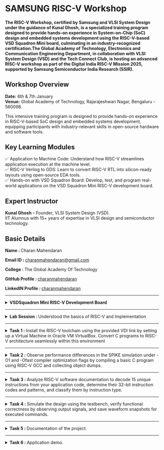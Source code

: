 # SAMSUNG RISC-V Workshop
#### The RISC-V Workshop, certified by Samsung and VLSI System Design under the guidance of Kunal Ghosh, is a specialized training program designed to provide hands-on experience in System-on-Chip (SoC) design and embedded systems development using the RISC-V-based VSD Squadron Mini board, culminating in an industry-recognized certification.The Global Academy of Technology, Electronics and Communication Engineering Department, in collaboration with VLSI System Design (VSD) and the Tech Connect Club, is hosting an advanced RISC-V workshop as part of the Digital India RISC-V Mission 2025, supported by Samsung Semiconductor India Research (SSIR).

## Workshop Overview
<b>Date:</b> 6th & 7th January  
<b>Venue:</b> Global Academy of Technology, Rajarajeshwari Nagar, Bengaluru - 560098.  

This intensive training program is designed to provide hands-on experience in RISC-V-based SoC design and embedded systems development, equipping participants with industry-relevant skills in open-source hardware and software tools.

## Key Learning Modules
✅ Application to Machine Code: Understand how RISC-V streamlines application execution at the machine level.  
✅ RISC-V Verilog to GDS: Learn to convert RISC-V RTL into silicon-ready layouts using open-source EDA tools.  
✅ Hands-on with VSD Squadron Board: Develop, test, and program real-world applications on the VSD Squadron Mini RISC-V development board.  

## Expert Instructor
<b>Kunal Ghosh </b> – Founder, VLSI System Design (VSD).  
IIT Alumnus with 15+ years of expertise in VLSI design and semiconductor technology.

## Basic Details
   <b>Name : </b>Charan Mahendaran
   
   <b>Email ID : </b>charanmahendaran@gmail.com
   
   <b>College : </b>The Global Academy Of Technology
   
   <b>GitHub Profile : </b>[charanmahendaran](https://github.com/charanmahendaran)
   
   <b>LinkedIN Profile : </b>[charanmahendaran](https://www.linkedin.com/in/charanmahendaran/)
<hr>


<details>
<summary><b> VSDSquadron Mini RISC-V Development Board </b></summary> 
   
### 1. Overview
<p align="centre"> <img src="./Images/Vsd.png" width="800">

* #### Core Processor:
    * Features the CH32V003F4U6 RISC-V chip with ```RV32EC``` instruction set.
    * Supports ```24MHz``` main clock frequency and two-level interrupt nesting.
    * High-speed memory: ```2KB SRAM```, ```16KB``` CodeFlash, and ```1920B``` for bootloader.
* #### Key Features:
    * Integrated clock system with 24MHz and 128kHz RC oscillators.
    * 15 GPIO ports, enabling extensive peripheral connections.
    * Communication interfaces: ```USART```, ```I2C```, ```SPI```.
    * Onboard programming using the ```CH32V305FBP6``` protocol.
    * Powered via USB-C connector.

### 2. Specifications

* #### Form Factor: 
    * 50 x 28 mm with a maximum height of 8mm (top) and 1mm (bottom).
  
<p align="centre"> <img src="./Images/Vsd_Power_supply.png" widh="800">
   
* #### Power:
   * Nominal Input: 5V.
   * I/O Voltage: 3.3V.
   * Source/Sink Current: 8mA per I/O pin.

* #### Connectivity:
   * Digital I/O Pins: 15.
   * Analog I/O Pins: 10-bit ADC.
   * PWM Pins: 14.
   * External interrupts: 8.
* #### Other Features:
   * Built-in LED (PD6).
   * Programmer/debugger included, no external adapter required.

### 3. Kit Contents
* 1x VSDSquadron Mini Board.
* USB 2.0 Type-C connector.

### 4. Installation & Setup
To program and test the board (e.g., a "blink" example):
* #### Software:
   * Install ```VSCode``` and the ```PlatformIO``` extension.
   * Set up the ```CH32V``` platform via the repository URL provided.
   * Install the ```WCH-Link``` driver for programming.
   * USing ```Oracle Virtual Box``` to execute virtually.
* #### Steps:
   * Connect the board via USB-C.
   * Use ```PlatformIO``` in VSCode to ```build``` and ```upload``` the code.
   * Follow provided visuals and step-by-step instructions in the datasheet.
 
   <p float="centre">
       <img src="./Images/Step1.png" width="525">
       <img src="./Images/Step2.png" width="250" height="375">
       <img src="./Images/Step3.png" width="775">
       <img src="./Images/Step4.png" width="775">
       <img src="./Images/Step5.png" width="775">
   </p>  

* #### Completion
   *   After completing the installation, verify its accuracy by ensuring the following window appears as expected.

<p align="centre"> <img src="./Images/Complete_1.png" width="800">
<p align="centre"> <img src="./Images/Complete_2.png" width="800">

### 5. Handling and Usage
   * ESD Precautions: Handle with care to avoid static damage.
   * Operating Temperature: Designed for room temperature, ```20-35°C```.
   * Powering Up: Use ```USB-C``` connection for power and programming.
</details>

<hr>

<details>
   <summary><b> Lab Session : </b>Understood the basics of RISC-V and Implementation</summary>
   
## Openlane :

<p align="centre"> <img src="./Lab Session/Lab Session 1/Openlane.png" width="800">

## Synthesis :
   
<p align="centre"> <img src="./Lab Session/Lab Session 2/Synthesis.png" width="800">

## Floorplanning :

<p align="centre"> <img src="./Lab Session/Lab Session 2/Floorplanning.png" width="800">

## Designing empty layout :
   
<p align="centre"> <img src="./Lab Session/Lab Session 2/Empty_gate_design.png" width="800">

## Assigning layout :

<p align="centre"> <img src="./Lab Session/Lab Session 2/Assigning_layout.png" width="800">

## Routing process :

<p align="centre"> <img src="./Lab Session/Lab Session 2/Routing.png" width="800">

<p align="centre"> <img src="./Lab Session/Lab Session 2/Completed_routing.png" width="800">

## Sample blinking program :

<p align="centre"> <img src="./Lab Session/Lab Session 2/Sample_blinking_program.png" width="800">

## Blinking program demo :

   
</details>

<hr>

<details>
   <summary><b> Task 1 : </b>Install the RISC-V toolchain using the provided VDI link by setting up a Virtual Machine in Oracle VM VirtualBox. Convert C programs to RISC-V architecture seamlessly within this environment</summary>
   
- Installing leafpad editor using the command - ```sudo snap install leafpad``` or ```sudo apt install leafpad```

### Installing RISC-V and Setting up VM in Oracle VM Box:
<p align="left"> <img src="./Task 1/VM_Box.png" width="800">

### Creating a Simple Program for finding sum of n numbers:
<p float="left">
      <img src="./Task 1/Sum_1_to_n_command.png" width="400">
      <img src="./Task 1/Sum_1_to_n_program.png" width="400">
</p>

- Creating a Simple program in leafpad editor using the command - ```leafpad sum1ton.c &```
- Compiling the program using the command - ```gcc sum1ton.c```
### Main function in RISCV64 Architecture:
<p align="left"> <img src="./Task 1/main_function_riscv.png" width="800">
   
- Compiling in RISCV Architecture using command - ```riscv64-unknown-elf-gcc -O1 -mabi=lp64 -march=rv64i -o mul1ton.o mul1ton.c ```

### Running program in O1 Option in RISCV64:
<p float="left">
   <img src="./Task 1/Sum1tonriscv_O1.png" width="400">
   <img src="./Task 1/main_function_riscv_O1.png" width="400">
</p>

- Opening in RISCV using Object Dump in O1 Option - ```riscv64-unknown-elf-objdump -d mul1ton.o | less ```
</details>

<hr>

<details>
   <summary><b> Task 2 : </b>Observe performance differences in the SPIKE simulation under -O1 and -Ofast compiler optimization flags by compiling a basic C program using RISC-V GCC and collecting object dumps.</summary>

### Simple C Program to find product of n numbers:
<p align="left"> <img src="./Task 2/Mul1ton.png" width="800">

### Main function in -O1 Option in RISCV64:
<p align="left"> <img src="./Task 2/Mul1ton_O1_main.png" width="800">
   
### Debugging -O1 in SPIKE:
<p align="left"> <img src="./Task 2/Mul1ton_O1_debug_spike.png" width="800">

### Main function in -Ofast Option in RISCV64:
<p align="left"> <img src="./Task 2/Mul1ton_Ofast_main.png" width="800">

### Debugging -Ofast in SPIKE:
<p align="left"> <img src="./Task 2/Mul1ton_Ofast_debug_spike.png" width="800">
</details>

<hr>

<details>
   <summary><b> Task 3 : </b> Analyze RISC-V software documentation to decode 15 unique instructions from your application code, determine their 32-bit instruction codes and patterns, and classify them by instruction type.</summary>
   
# RISC-V Architecture: A Brief Overview
RISC-V (Reduced Instruction Set Computer - V) is an open-standard instruction set architecture (ISA) that follows the principles of reduced instruction set computing. Unlike proprietary ISAs, RISC-V is free to use without licensing fees, making it a popular choice for academic research, education, and industry applications. This open nature promotes innovation across various sectors, from hardware development to software engineering.

## Why Understanding Instruction Formats Matters
Understanding the structure of RISC-V instruction formats is vital for several reasons:

- Instruction Decoding: Enables accurate execution of instructions.
- Pipeline Design: Optimizes CPU pipeline stages for better performance.
- Compiler Design: Aids in generating efficient machine code.
- Debugging & Verification: Helps identify errors in hardware and software.
- Extensibility: Crucial for adding custom instructions in RISC-V's modular architecture.
- Instruction Types in RISC-V

### RISC-V instructions are categorized into the following types based on their field organization:

#### 1. R-Type (Register-Register):
   - Operations: Arithmetic and logical operations between registers.
   - Example: ADD rd, rs1, rs2 (rd = rs1 + rs2)
      
#### 2. I-Type (Immediate):
   - Operations: Arithmetic operations using a register and an immediate value.
   - Example: ADDI rd, rs1, imm (rd = rs1 + imm)
     
#### 3. S-Type (Store):
   - Operations: Storing data from a register to memory.
   - Example: SW rs1, imm(rs2) (memory[rs2 + imm] = rs1)
     
#### 4. B-Type (Branch):
   - Operations: Conditional branching based on register values.
   - Example: BEQ rs1, rs2, offset (branch if rs1 == rs2)

#### 5. U-Type (Upper Immediate):
   - Operations: Instructions that use large immediate values.
   - Example: LUI rd, imm (load upper immediate into rd)

#### 6. J-Type (Jump):
   - Operations: Unconditional jumps to a specified address.
   - Example: JAL rd, imm (jump and link)

## Key Fields in RISC-V Instructions
Each instruction in RISC-V has several key fields that define its functionality:
- Opcode: Specifies the operation type.
- Function Fields (funct3, funct7): Define the specific operation within an instruction type.
- Immediate Values: Represent constants used in computations.
- Registers: Indicate source and destination registers for data operations.
- Example: LUI (Load Upper Immediate)
- For an instruction like:
   * ```lui x5, 0x12345```
   * Encoding: The immediate value ```0x12345``` is loaded into the upper 20 bits of register ```x5```.
   * Execution: The instruction loads the value into the upper 20 bits of ```x5```, while the lower bits are set to zero.
  
## Instruction Categories
#### Arithmetic Instructions
- ADD: Adds values in two registers.
Example: ADD rd, rs1, rs2 (rd = rs1 + rs2)
- ADDI: Adds a register and an immediate.
Example: ADDI rd, rs1, imm (rd = rs1 + imm)

#### Logical Instructions
- AND: Bitwise AND.
Example: AND rd, rs1, rs2 (rd = rs1 & rs2)
- OR: Bitwise OR.
Example: OR rd, rs1, rs2 (rd = rs1 | rs2)

#### Branch Instructions
- BEQ: Branch if equal.
Example: BEQ rs1, rs2, offset (branch if rs1 == rs2)
- BNE: Branch if not equal.
Example: BNE rs1, rs2, offset (branch if rs1 != rs2)

#### Load and Store Instructions
- LW: Load a word from memory.
Example: LW rd, offset(rs1) (rd = memory[rs1 + offset])
- SW: Store a word to memory.
Example: SW rs1, offset(rs2) (memory[rs2 + offset] = rs1)

#### Special Instructions
- AUIPC: Add upper immediate to PC (Program Counter).
Example: AUIPC rd, imm (rd = PC + imm << 12)


## RISC-V Extensions
RISC-V allows for optional extensions to provide additional functionality:
- M: Integer multiplication and division.
- A: Atomic operations.
- F, D, Q: Floating-point operations (```32-bit```, ```64-bit```, ```128-bit```).
- C: Compressed instructions.
  
## RISC-V Object Dump
<p align="left"> <img src="./Task 3/Objdump_Ofast.png" width="800">

### INSTRUCTION 1: 
<p align="left"> <img src="./Task 3/Instruction_1.png" width="800">

### <b>Instruction 1 : lui a0, 0x21</b>
- Opcode: 0110111 (7 bits)
- Immediate: 0x21 (20 bits)
- Destination Register (rd): a0 (x10, 5 bits)

<b>Breakdown:</b>
- Immediate (0x21): 0000000000100001
- rd (a0 = x10): 01010
- Opcode: 0110111

Machine Code: ```0x02100037```

```
Final 32-bit Instruction Format:
| imm[31:12]       | rd    | opcode  |
| 0000000000100001 | 01010 | 0110111 |
```
Final Binary Representation:
```0000000000100001010100110111011```
____

### INSTRUCTION 2:
<p align="left"> <img src="./Task 3/Instruction_2.png" width="800">

### <b>Instruction 2: addi sp, sp, -16</b>
- Opcode: 0010011 (7 bits)
- Function (funct3): 000 (3 bits)
- Immediate: -16 (12 bits, two's complement)
- Source Register (rs1): sp (x2, 5 bits)
- Destination Register (rd): sp (x2, 5 bits)
- Function (funct3): 000 (3 bits)

<b>Breakdown:</b>
- Immediate (-16): 111111110000
- rs1 (sp = x2): 00010
- funct3: 000
- rd (sp = x2): 00010
- Opcode: 0010011

Machine Code: ```0xfff30313```

```
Final 32-bit Instruction Format:
| imm[11:0]      | rs1   | funct3 | rd    | opcode  |
| 111111110000   | 00010 | 000    | 00010 | 0010011 |
```
Final Binary Representation:
```11111111000000010000000110010011```
____

### INSTRUCTION 3:
<p align="left"> <img src="./Task 3/Instruction_3.png" width="800">

The RISC-V pseudo-instruction li a2, 120 (load immediate) is translated into a real instruction. Since 120 is a small value that fits within 12 bits, it will use the addi instruction with the x0 (zero) register as the source register. The actual instruction becomes:

### <b>Instruction 3: addi a2, x0, 120</b>
- Opcode: 0010011 (7 bits)
- Immediate: 120 (12 bits, unsigned)
- Source Register (rs1): x0 (zero, 5 bits)
- Destination Register (rd): a2 (x12, 5 bits)
- Function (funct3): 000 (3 bits)

<b>Breakdown:</b>
- Immediate (120): 000001111000
- rs1 (x0): 00000
- funct3: 000
- rd (a2 = x12): 01100
- Opcode: 0010011

Machine Code: ```0x07830313```

```
Final 32-bit Instruction Format:
| imm[11:0]      | rs1   | funct3 | rd    | opcode  |
| 000001111000   | 00000 | 000    | 01100 | 0010011 |
```
Final Binary Representation:
```0000011110000000000001100010011```
____

### INSTRUCTION 4:
<p align="left"> <img src="./Task 3/Instruction_4.png" width="800">

The RISC-V pseudo-instruction li a1, 5 (load immediate) is translated into a real instruction. Since 5 is a small value that fits within 12 bits, it will use the addi instruction with the x0 (zero) register as the source register. The actual instruction becomes:

### <b>Instruction 4: addi a1, x0, 5</b>
- Opcode: 0010011 (7 bits)
- Immediate: 5 (12 bits, unsigned)
- Source Register (rs1): x0 (zero, 5 bits)
- Destination Register (rd): a1 (x11, 5 bits)
- Function (funct3): 000 (3 bits)

<b>Breakdown:</b>
- Immediate (5): 000000000101
- rs1 (x0): 00000
- funct3: 000
- rd (a1 = x11): 01011
- Opcode: 0010011

Machine Code: ```0x00030313```

```
Final 32-bit Instruction Format:
| imm[11:0]      | rs1   | funct3 | rd    | opcode  |
| 000000000101   | 00000 | 000    | 01011 | 0010011 |
```
Final Binary Representation:
```00000000010100000000010110010011```
____

### INSTRUCTION 5:
<p align="left"> <img src="./Task 3/Instruction_5.png" width="800">

### <b>Instruction 5: addi a0, a0, 384</b>
- Opcode: 0010011 (7 bits)
- Immediate: 384 (12 bits, unsigned)
- Source Register (rs1): a0 (x10, 5 bits)
- Destination Register (rd): a0 (x10, 5 bits)
- Function (funct3): 000 (3 bits)

<b>Breakdown:</b>
- Immediate (384): 000011000000
- rs1 (a0 = x10): 01010
- funct3: 000
- rd (a0 = x10): 01010
- Opcode: 0010011

Machine Code: ```0x18030313```

```
Final 32-bit Instruction Format:
| imm[11:0]      | rs1   | funct3 | rd    | opcode  |
| 000011000000   | 01010 | 000    | 01010 | 0010011 |
```
Final Binary Representation:
```00001100000001010000010100010011```
____

### INSTRUCTION 6:
<p align="left"> <img src="./Task 3/Instruction_6.png" width="800">

### <b>Instruction 6: sd ra, 8(sp)</b>
- Opcode: 0100011 (7 bits)
- Immediate: 8 (12 bits, split as imm[11:5] and imm[4:0])
- Source Register (rs2): ra (x1, 5 bits)
- Base Register (rs1): sp (x2, 5 bits)
- Function (funct3): 011 (3 bits)

<b>Breakdown:</b>
- Immediate (8): imm[11:5] = 0000000, imm[4:0] = 01000
- rs2 (ra = x1): 00001
- rs1 (sp = x2): 00010
- funct3: 011
- Opcode: 0100011

Machine Code: ```0x00812123```

```
Final 32-bit Instruction Format:
| imm[11:5] | rs2   | rs1   | funct3 | imm[4:0] | opcode |
| 0000000   | 00001 | 00010 | 011    | 01000    | 0100011 |
```
Final Binary Representation:
```00000000100000010010001000100011```
____

### INSTRUCTION 7:
<p align="left"> <img src="./Task 3/Instruction_7.png" width="800">

### <b>Instruction 7: jal ra, 10408</b>
- Opcode: 1101111 (7 bits)
- Immediate: 10408 (20 bits, split for J-type: imm[20], imm[10:1], imm[11], imm[19:12])
- Destination Register (rd): ra (x1, 5 bits)

<b>Breakdown:</b>
- Immediate (10408): imm[20] = 0, imm[10:1] = 0000000000, imm[11] = 1, imm[19:12] = 01010001
- rd (ra = x1): 00001
- Opcode: 1101111

Machine Code: ```0x000520ff```

```
Final 32-bit Instruction Format:
| imm[20] | imm[10:1]     | imm[11] | imm[19:12]   | rd    | opcode  |
| 0       | 0000000000    | 1       | 01010001     | 00001 | 1101111 |
```
Final Binary Representation:
```000000000000000010100001000010111101111```
____

### INSTRUCTION 8:
<p align="left"> <img src="./Task 3/Instruction_8.png" width="800">

### <b>Instruction 8: ld ra, 8(sp)</b>
- Opcode: 0000011 (7 bits)
- Immediate: 8 (12 bits, unsigned)
- Source Register (rs1): sp (x2, 5 bits)
- Destination Register (rd): ra (x1, 5 bits)
- Function (funct3): 011 (3 bits)

<b>Breakdown:</b>
- Immediate (8): 000000001000
- rs1 (sp = x2): 00010
- funct3: 011
- rd (ra = x1): 00001
- Opcode: 0000011

Machine Code: ```0x00830303```

```
Final 32-bit Instruction Format:
| imm[11:0]      | rs1   | funct3 | rd    | opcode  |
| 000000001000   | 00010 | 011    | 00001 | 0000011 |
```
Final Binary Representation:
```0000000010000001000000110000011```
____

### INSTRUCTION 9:
<p align="left"> <img src="./Task 3/Instruction_9.png" width="800">

### <b>Instruction 9: li a0, 0</b>
- Opcode: 0010011 (7 bits)
- Immediate: 0 (12 bits, unsigned)
- Source Register (rs1): x0 (zero, 5 bits)
- Destination Register (rd): a0 (x10, 5 bits)
- Function (funct3): 000 (3 bits)

<b>Breakdown:</b>
- Immediate (0): 000000000000
- rs1 (x0 = x0): 00000
- funct3: 000
- rd (a0 = x10): 01010
- Opcode: 0010011

Machine Code: ```0x00030313```

```
Final 32-bit Instruction Format:
| imm[11:0]      | rs1   | funct3 | rd    | opcode  |
| 000000000000   | 00000 | 000    | 01010 | 0010011 |
```
Final Binary Representation:
```00000000000000000000010110010011```
____

### INSTRUCTION 10:
<p align="left"> <img src="./Task 3/Instruction_10.png" width="800">

### <b>Instruction 10: addi sp, sp, 16</b>
- Opcode: 0010011 (7 bits)
- Immediate: 16 (12 bits, unsigned)
- Source Register (rs1): sp (x2, 5 bits)
- Destination Register (rd): sp (x2, 5 bits)
- Function (funct3): 000 (3 bits)

<b>Breakdown:</b>
- Immediate (16): 000000001000
- rs1 (sp = x2): 00010
- funct3: 000
- rd (sp = x2): 00010
- Opcode: 0010011

Machine Code: ```0x01030313```

```
Final 32-bit Instruction Format:
| imm[11:0]      | rs1   | funct3 | rd    | opcode  |
| 000000001000   | 00010 | 000    | 00010 | 0010011 |
```
Final Binary Representation:
```00000000100000010000000110010011```
____

### INSTRUCTION 11:
<p align="left"> <img src="./Task 3/Instruction_11.png" width="800">

### <b>Instruction 11: auipc a5, 0xffff0</b>
- Opcode: 0010111 (7 bits)
- Immediate: 0xffff0 (20 bits)
- Destination Register (rd): a5 (x15, 5 bits)

<b>Breakdown:</b>
- Immediate (0xffff0): 1111111111110000
- rd (a5 = x15): 01111s
- Opcode: 0010111

Machine Code: ```0xfffff073```

```
Final 32-bit Instruction Format:
| imm[31:12]         | rd    | opcode  |
| 1111111111110000   | 01111 | 0010111 |
```
Final Binary Representation:
```11111111111100000111100101110111```
____

### INSTRUCTION 12:
<p align="left"> <img src="./Task 3/Instruction_12.png" width="800">

### <b>Instruction 12: bcqz a5, 0x100f4</b>
- Opcode: 1100011 (7 bits for `bcqz`)
- Immediate: 0x100f4 (20 bits, signed offset)
- Source Register (rs1): a5 (x15, 5 bits)
- Function (funct3): 100 (3 bits)

<b>Breakdown:</b>
- Immediate (0x100f4): 0001000000011110100
- rs1 (a5 = x15): 01111
- funct3: 100
- Opcode: 1100011

Machine Code: ```0x100f3133```

```
Final 32-bit Instruction Format:
| imm[12] | imm[10:5]  | rs1   | funct3 | imm[4:1] | imm[11] | opcode  |
| 0       | 0001000000 | 01111 | 100    | 111101   | 0       | 1100011 |
```
Final Binary Representation:
```00010000000111101111001000011011```
____

### INSTRUCTION 13:
<p align="left"> <img src="./Task 3/Instruction_13.png" width="800">

### <b>Instruction 13: addi a0, a0, 272 # 101f8 <__libc_fini_array></b>
- Opcode: 0010011 (7 bits)
- Immediate: 272 (12 bits, unsigned)
- Source Register (rs1): a0 (x10, 5 bits)
- Destination Register (rd): a0 (x10, 5 bits)
- Function (funct3): 000 (3 bits)

<b>Breakdown:</b>
- Immediate (272): 000000100010
- rs1 (a0 = x10): 01010
- funct3: 000
- rd (a0 = x10): 01010
- Opcode: 0010011

Machine Code: ```0x00012113```

```
Final 32-bit Instruction Format:
| imm[11:0]      | rs1   | funct3 | rd    | opcode  |
| 000000100010   | 01010 | 000    | 01010 | 0010011 |
```
Final Binary Representation:
```00000010001001010000000110010011```
____

### INSTRUCTION 14:
<p align="left"> <img src="./Task 3/Instruction_14.png" width="800">

### <b>Instruction 14: j 101b0 <atexit></b>
- Opcode: 1101111 (7 bits for `jal`)
- Immediate: 0x101b0 (20 bits)
- Destination Register (rd): x0 (5 bits)

<b>Breakdown:</b>
- Immediate (0x101b0): imm[20] = 0, imm[10:1] = 0000000000, imm[11] = 1, imm[19:12] = 00010000
- rd (x0 = x0): 00000
- Opcode: 1101111

Machine Code: ```0x000501ff```

```
Final 32-bit Instruction Format:
| imm[20] | imm[10:1]     | imm[11] | imm[19:12]   | rd    | opcode  |
| 0       | 0000000000    | 1       | 00010000     | 00000 | 1101111 |
```
Final Binary Representation:
```000000000000000010010000000011111101111```
____

### INSTRUCTION 15:
<p align="left"> <img src="./Task 3/Instruction_15.png" width="800">

### <b>Instruction 15</b>: lw a0, 0(sp)
- Opcode: 0000011 (7 bits)
- Immediate: 0 (12 bits, unsigned)
- Base Register (rs1): sp (x2, 5 bits)
- Destination Register (rd): a0 (x10, 5 bits)
- Function (funct3): 010 (3 bits)

<b>Breakdown:</b>
- Immediate (0): 000000000000
- rs1 (sp = x2): 00010
- funct3: 010
- rd (a0 = x10): 01010
- Opcode: 0000011

Machine Code: ```0x00030283```

```
Final 32-bit Instruction Format:
| imm[11:0]      | rs1   | funct3 | rd    | opcode  |
| 000000000000   | 00010 | 010    | 01010 | 0000011 |
```
Final Binary Representation:
```00000000000000010000100110000011```

</details>

<hr>

<details>
   <summary><b> Task 4 : </b> Simulate the design using the testbench, verify functional correctness by observing output signals, and save waveform snapshots for executed commands.</summary>

## Steps to Perform Functional Simulation of RISC-V

### 1. Set Up the Working Directory

Open a terminal and create a new directory, then navigate into it:
```mkdir <your_name> && cd <your_name>```
   
### 2. Create and Edit Verilog Files

Use a text editor (e.g., nano, vim, or code for VS Code) to create and edit the required files:

- Using Nano:
   ``` nano charan_rv32i.v ```
   Paste the Verilog source code, then save and exit (Ctrl + X, then Y, then Enter).

- Using VS Code:
   ``` code charan_rv32i.v ```
   Paste the Verilog source code and save the file (Ctrl + S).

- Repeat the same steps for maazm_rv32i_tb.v:
   ```nano charan_rv32i_tb.v``` or ```code charan_rv32i_tb.v```
  
### 3. Compile and Simulate the Verilog Code
   Use Icarus Verilog (iverilog) to compile and execute the simulation:
   ``` iverilog -o CM charan_rv32i.v charan_rv32i_tb.v ```  and
   ```./CM```
   
### 4. View the Simulation Waveform in GTKWave
To visualize the waveform output, run:
```gtkwave charanm_rv32i.vcd```
GTKWave will launch and display the simulation results.
   
   ## Terminal Command:
   <p align="centre"> <img src="./Task 4/Terminal.png" width="800">

## Instruction Memory Contents

| Address |	Instruction Code |	Assembly Instruction |	Description |
| :----: | :----: | :----: | :---- |
| MEM[0] |	32'h02208300 |	add r6, r1, r2 |	Adds r1 and r2, stores the result in r6. |
| MEM[1]	| 32'h02209380 |	sub r7, r1, r2 |	Subtracts r2 from r1, stores the result in r7. |
| MEM[2] |	32'h0230a400 |	and r8, r1, r3 |	Performs bitwise AND between r1 and r3, stores the result in r8. |
| MEM[3] |	32'h02513480 |	or r9, r2, r5 |	Performs bitwise OR between r2 and r5, stores the result in r9. |
| MEM[4] |	32'h0240c500 |	xor r10, r1, r4 |	Performs bitwise XOR between r1 and r4, stores the result in r10. |
| MEM[5] |	32'h02415580 |	slt r11, r2, r4 |	Sets r11 to 1 if r2 < r4, else sets it to 0. |
| MEM[6] |	32'h00520600 |	addi r12, r4, 5 |	Adds immediate value 5 to r4, stores the result in r12. |
| MEM[7] |	32'h00209181 |	sw r3, r1, 2 |	Stores the value of r3 at memory address (r1 + 2). |
| MEM[8] |	32'h00208681 |	lw r13, r1, 2 |	Loads a word from memory address (r1 + 2) into r13. |
| MEM[9] |	32'h00f00002 |	beq r0, r0, 15 |	Branches to PC + 15 if r0 == r0 (always true, acting as a jump). |
| MEM[10] |	32'h00210700 |	add r14, r2, r2 |	Adds r2 to itself, stores the result in r14 (doubles the value). |
| MEM[11] |	~~32'h01409002~~ |	bne r0, r1, 20 | Branches to PC + 20 if r0 ≠ r1. |
| MEM[12] |	~~32'h00520601~~ |	addi r12, r4, 5 |	Adds immediate value 5 to r4, stores the result in r12. |
| MEM[13] |	~~32'h00208783~~ |	sll r1, r1, r2 (2) |	Shifts r1 left by the value in r2 (shift amount is 2). |
| MEM[14] |	~~32'h00271803~~ |	srl r16, r14, r2 (2) |	Shifts r14 right logically by the value in r2 (shift amount is 2), stores the result in r16. |

> Strikethrough indicates the commented out parts of the code.


### Differences between standard RISCV ISA and the Instruction Set given in the reference repository:

   | Operation |	Standard RISCV ISA |	Hardcoded ISA |
   | --- | --- | ---- |
| ADD R6, R2, R1 |	32'h00110333 |	32'h02208300 |
| SUB R7, R1, R2 |	32'h402083b3 |	32'h02209380 |
| AND R8, R1, R3 |	32'h0030f433 |	32'h0230a400 |
| OR R9, R2, R5 |	32'h005164b3 |	32'h02513480 |
| XOR R10, R1, R4 |	32'h0040c533 |	32'h0240c500 |
| SLT R1, R2, R4 |	32'h0045a0b3 |	32'h02415580 |
| ADDI R12, R4, 5 |	32'h004120b3 |	32'h00520600 |
| BEQ R0, R0, 15 |	32'h00000f63 |	32'h00f00002 |
| SW R3, R1, 2 |	32'h0030a123 |	32'h00209181 |
| LW R13, R1, 2 |	32'h0020a683 | 	32'h00208681 |
| SRL R16, R14, R2 |	32'h0030a123 |	32'h00271803 |
| SLL R15, R1, R2 |	32'h002097b3 |	32'h00208783 |

   
   ## Instruction 1: ```ADD R6, R2, R1```
   <p align="centre"> <img src="./Task 4/Ins_1_ADD.png" width="800">

   ## Instruction 2: ```SUB R7, R1, R2```
   <p align="centre"> <img src="./Task 4/Ins_2_SUB.png" width="800">

   ## Instruction 3: ```AND R8, R1, R3```
   <p align="centre"> <img src="./Task 4/Ins_3_AND.png" width="800">

   ## Instruction 4: ```OR R9, R2, R5```
   <p align="centre"> <img src="./Task 4/Ins_4_OR.png" width="800">

   ## Instruction 5: ```XOR R10, R1, R4```
   <p align="centre"> <img src="./Task 4/Ins_5_XOR.png" width="800">

   ## Instruction 6: ```SLT R1, R2, R4```
   <p align="centre"> <img src="./Task 4/Ins_6_SLT.png" width="800">

   ## Instruction 7: ```ADDI R12, R4, 5```
   <p align="centre"> <img src="./Task 4/Ins_7_ADDI.png" width="800">

   ## Instruction 8: ```BEQ R0, R0, 15```
   <p align="centre"> <img src="./Task 4/Ins_8_BEQ.png" width="800">

   ## Instruction 9: ```BNE R0, R1, 20```
   <p align="centre"> <img src="./Task 4/Ins_9_BNE.png" width="800">

   ## Instruction 10: ```SLL R15, R1, R2```
   <p align="centre"> <img src="./Task 4/Ins_10_SLL.png" width="800">
   
</details>

<hr>

<details>
   <summary><b> Task 5 : </b> Documentation of the project.</summary>

   ## COMBINATION LOCK SYSTEM USING VSDSQM BOARD & SOLENOID LOCK
   #### This project implements a combination lock system using the VSDSQM board (CH32V003F4U6), three push buttons, a TIP122 transistor, and a 12V solenoid lock. The system unlocks only when the correct sequence of button presses is entered.

   ## Project Overview :
- Microcontroller: VSDSQM (RISC-V based CH32V003F4U6).
- Input: 3 push buttons (PA1, PA2, PC4).
- Output: TIP122 transistor (switches solenoid lock).
- Actuator: 12V solenoid lock (used for locking/unlocking).
- Power: VSDSQM runs on 5V, solenoid lock runs on 12V.

When the correct sequence of button presses is entered, the microcontroller activates the solenoid lock for 5 seconds using a TIP122 transistor.

## How It Works :
- The system starts in a locked state.
- The user presses the buttons in a specific order.
- If the sequence is correct, the solenoid lock is powered ON, unlocking the door.
- After 5 seconds, the solenoid turns OFF, locking the door again.
- If the wrong sequence is entered, the system resets and the user must start over.

## Components Required :

| Component	| Quantity | Use in the Project |
| --- | --- | --- |
| VSDSQM Board (CH32V003F4U6) |	1 |	Microcontroller to handle input processing and solenoid control. |
| Push Buttons (2-pin) |	3 |	Used for user input to enter the correct unlock sequence. |
| TIP122 Transistor (NPN Darlington) |	1 |	Acts as a switch to control the high-power solenoid lock using a low-power microcontroller signal. |
| 12V Solenoid Lock |	1 |	The locking mechanism that engages/disengages based on the correct sequence. |
| Diode (1N4007 or 1N5819 Schottky) |	1 |	Protects the circuit from voltage spikes when the solenoid turns off. |
| 12V Power Supply (Adapter or Battery Pack) |	1 |	Provides power to the solenoid lock and transistor circuit. |
| Jumper Wires (Male-Male, Male-Female) |	As needed |	Used for making connections between the components and the microcontroller. |
| Breadboard or PCB | 1 |	Helps in assembling and testing the circuit before soldering permanently. |

## System Architecture :
The project consists of the following key components:

<b> 1. Microcontroller: VSDSQM (CH32V003F4U6) </b>
- Acts as the brain of the system.
- Reads button presses and checks if they match the correct sequence.
- Controls the solenoid lock via a TIP122 transistor.

<b> 2. Push Buttons (User Input) </b>
- Three buttons are connected to PA1, PA2, and PC4.
- The buttons use pull-up resistors so that they read HIGH (1) when not pressed and LOW (0) when pressed.
- The sequence logic ensures the lock opens only when the buttons are pressed in the correct order.

<b> 3. TIP122 Transistor (Switching) </b>
- A TIP122 transistor is used to control the solenoid lock.
- The microcontroller works at 3.3V and cannot directly control a 12V solenoid.
- The transistor acts as a switch that turns the solenoid on or off based on the microcontroller’s output.

<b> 4. 12V Solenoid Lock (Actuator) </b>
- When powered, the solenoid unlocks.
- When power is cut off, the solenoid locks again.
- The TIP122 transistor controls the power going to the solenoid.

<b> 5. Power Supply </b>
- The VSDSQM board runs on 5V (USB Type-C).
- The solenoid lock requires 12V, so a separate 12V power source is used.
- A common ground is shared between the 12V and 5V circuits to ensure proper operation.

## Block Diagram :

<p align="centre"> <img src="./Task 5/Block_diagram.png" width="300">

## Circuit Diagram :

<p align="centre"> <img src="./Task 5/Circuit_dia1.jpeg" width="800">
   
<p align="centre"> <img src="./Task 5/Circuit_dia2.jpeg" width="800">

## Hardware Connections :
### 1. Push Button Connections

Each button has two terminals:
- One terminal is connected to a VSDSQM GPIO pin.
- The other terminal is connected to GND.
  
| Button	| VSDSQM Pin | Other Side  |
| --- | --- | --- |
|Button 1 |	PA1 | GND |
|Button 2 |	PA2 | GND |
|Button 3 |	PC4 | GND |

- The microcontroller's internal pull-up resistors keep the pins HIGH.
- When a button is pressed, the corresponding pin reads LOW (0).

### 2. TIP122 Transistor (Switch for Solenoid Lock)
- The TIP122 acts as a switch.
- When PD6 is HIGH, the transistor turns ON, allowing 12V to reach the solenoid.
- When PD6 is LOW, the solenoid turns OFF.

| TIP122 Pin |	Connected To |
| --- | --- |
| Base (B) |	PD6 (via 1KΩ resistor) |
| Collector (C) |	Solenoid Lock (-) |
| Emitter (E) |	GND |

### 3. Solenoid Lock
| Solenoid Pin |	Connected To |
| --- | --- |
| Positive (+) |	12V Power Supply (+) |
| Negative (-) |	TIP122 Collector |

</details>

<hr>

<details>
   <summary><b> Task 6 : </b> Application demo.</summary>
   
   ## Code :
   
   ```c
#include "ch32v003fun.h"
#include "ch32v003_GPIO.h"
#include "ch32v003_delay.h"

// Define GPIO pins
#define BUTTON_1 GPIO_Pin_1  // PA1
#define BUTTON_2 GPIO_Pin_2  // PA2
#define BUTTON_3 GPIO_Pin_4  // PC4
#define SOLENOID_PIN GPIO_Pin_6  // PD6 (Controls TIP122)

// Correct sequence of button presses
int sequence[] = {1, 2, 3};
int current_position = 0;  // Tracks progress in the combination

// Function to read which button is pressed
int read_button() {
    if (GPIO_ReadInputDataBit(GPIOA, BUTTON_1) == 0) return 1;
    if (GPIO_ReadInputDataBit(GPIOA, BUTTON_2) == 0) return 2;
    if (GPIO_ReadInputDataBit(GPIOC, BUTTON_3) == 0) return 3;
    return 0;  // No button pressed
}

// Function to check the button sequence
void check_sequence(int pressed_button) {
    if (pressed_button == sequence[current_position]) {
        current_position++;  // Move to the next step in sequence
        if (current_position == 3) {  // If all three are correct
            unlock_solenoid();
            current_position = 0;  // Reset sequence
        }
    } else {
        current_position = 0;  // Reset if incorrect button is pressed
    }
}

// Function to unlock the solenoid lock
void unlock_solenoid() {
    GPIO_SetBits(GPIOD, SOLENOID_PIN);  // Turn on solenoid
    delay_ms(5000);  // Keep unlocked for 5 seconds
    GPIO_ResetBits(GPIOD, SOLENOID_PIN);  // Lock again
}

// Main function
int main() {
    SystemInit();

    // Configure GPIO Pins
    GPIO_InitTypeDef GPIO_InitStructure;

    // Configure buttons as input (PA1, PA2, PC4)
    GPIO_InitStructure.GPIO_Pin = BUTTON_1 | BUTTON_2;
    GPIO_InitStructure.GPIO_Mode = GPIO_Mode_IPU;  // Input with pull-up resistor
    GPIO_Init(GPIOA, &GPIO_InitStructure);

    GPIO_InitStructure.GPIO_Pin = BUTTON_3;
    GPIO_Init(GPIOC, &GPIO_InitStructure);

    // Configure solenoid control pin as output (PD6)
    GPIO_InitStructure.GPIO_Pin = SOLENOID_PIN;
    GPIO_InitStructure.GPIO_Mode = GPIO_Mode_Out_PP;  // Output push-pull
    GPIO_Init(GPIOD, &GPIO_InitStructure);
    
    GPIO_ResetBits(GPIOD, SOLENOID_PIN);  // Ensure solenoid is OFF initially

    while (1) {
        int pressed_button = read_button();  // Read button press
        if (pressed_button > 0) {
            check_sequence(pressed_button);  // Process the sequence
            delay_ms(300);  // Debounce delay
        }
    }
}
```

### Explanation of the Code :
<b> 1. GPIO Pin Setup </b>
- Buttons (PA1, PA2, PC4) are set as input with pull-up resistors.
- Solenoid Control Pin (PD6) is set as output (push-pull).

<b> 2. Reading Button Presses </b>
- The function read_button() checks if any button is pressed.
- If pressed, it returns 1, 2, or 3 (corresponding to the button).

<b> 3. Checking the Correct Sequence </b>
- The function check_sequence() keeps track of the sequence of button presses.
- If the correct order is followed:
   - The function unlock_solenoid() is called.
   - The solenoid unlocks for 5 seconds.
- If the wrong button is pressed, the sequence resets to 0.

<b> 4. Unlocking the Solenoid </b>
- The function unlock_solenoid() sets PD6 HIGH to turn ON the solenoid via TIP122.
- After 5 seconds, it turns OFF the solenoid.

### System Behavior :

| Scenario | System Response |
| :--- | :--- |
| Presses Button 1 (PA1) |	Moves to step 1 |
| Presses Button 2 (PA2) | After PA1	Moves to step 2 |
| Presses Button 3 (PC4) | After PA2	Unlocks solenoid for 5 seconds |
| Presses wrong button |	Resets sequence to 0 |
| No button pressed |	System waits for input |

### How to Upload the Code Using VS Code & PlatformIO

<b> Step 1: Install PlatformIO in VS Code </b>
- Open VS Code.
- Install PlatformIO extension from the marketplace.
- Restart VS Code.

<b> Step 2: Create a New PlatformIO Project </b>
- Click on PlatformIO Home > New Project.
- Select:
- Board: Generic CH32V003
- Framework: Baremetal (or use a template)
- Click Create.

<b> Step 3: Copy & Paste the Code </b>
- Open src/main.cpp and replace with the above code.
- Save the file.

<b> Step 4: Upload the Code </b>
- Connect the VSDSQM board to your PC via USB-C.
- Click Upload in PlatformIO.
- Wait for the flashing process to complete.

## Demonstration :

Video Link click below..

https://github.com/user-attachments/assets/01e8be5c-31c7-4dd1-b290-8af16aff041b

## Conclusion :

This project implements a secure electronic combination lock system using the VSDSQM (CH32V003F4U6) microcontroller, three push buttons, a TIP122 transistor, and a 12V solenoid lock. The lock mechanism operates based on a predefined button sequence, ensuring enhanced security. If the correct three-button sequence is entered, the solenoid unlocks for 5 seconds before automatically locking again.

### Key Achievements

✅ Microcontroller-Based Lock System → Uses the VSDSQM board for precise control.  
✅ High-Security Combination Lock → Requires a specific button sequence, not just a single input.  
✅ Efficient Solenoid Control → Uses a TIP122 transistor to safely handle the high-power solenoid.  
✅ No Extra Components Like Relays → Eliminates bulky relays, reducing cost & complexity.  
✅ Auto-Locking Mechanism → Lock re-engages automatically after 5 seconds.  
✅ Incorrect Attempt Handling → Any incorrect button press resets the sequence, improving security.  
✅ Low Power Consumption → Only consumes power when unlocking, making it energy efficient.  

### Why This Design?
<b> 1. Secure and Reliable: </b> 

      Unlike simple push-button locks, this design ensures only the correct sequence unlocks the system.
      Wrong input resets the sequence, making brute-force unlocking nearly impossible.  
      
<b> 2.Cost-Effective & Minimal Components:

      Uses a TIP122 transistor instead of a relay module, reducing size and cost.
      No need for external resistors as the VSDSQM board provides internal pull-ups.  
      
<b> 3.Efficient Power Management:

      Solenoid is activated only when unlocking, reducing unnecessary power usage.
      Microcontroller operates at 3.3V, ensuring low energy consumption.   
      
<b> 4. Easy to Customize & Expand:

      Can be easily modified for 4 or more buttons for increased security.
      Supports integration with RFID, keypads, or fingerprint sensors.

### Future Improvements & Enhancements
 1. Add a Buzzer for Feedback → Audible feedback for correct and incorrect attempts.
 2. OLED Display for Input Status → Show progress of sequence entry.
 3. Multiple User Codes → Store and verify different user codes in EEPROM.
 4. Wi-Fi/Bluetooth Unlocking → Enable remote unlocking via a smartphone app.
 5. Battery Backup → Ensure functionality during power failures.
 6. Tamper Detection → Trigger an alarm if excessive wrong attempts are made.

### Final Thoughts
This project provides a simple yet highly secure locking mechanism using a minimalist hardware approach. It is cost-effective, reliable, and expandable, making it a great starting point for advanced access control systems.

</details>
